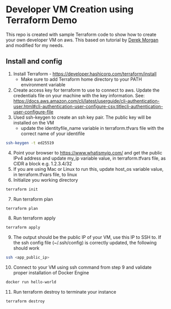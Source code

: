 # Developer VM Creation using Terraform Demo #
This repo is created with sample Terraform code to show how to create your own developer VM on aws.  This based on tutorial by [Derek Morgan](https://morethancertified.com/) and modified for my needs.
## Install and config ##
1. Install Terraform - https://developer.hashicorp.com/terraform/install
    * Make sure to add Terraform home directory to your PATH environment variable
2. Create access key for terraform to use to connect to aws.  Update the credentials file on your machine with the key information.  See: https://docs.aws.amazon.com/cli/latest/userguide/cli-authentication-user.html#cli-authentication-user-configure-csv.titlecli-authentication-user-configure-file
3. Used ssh-keygen to create an ssh key pair.  The public key will be installed on the VM
    * update the identityfile_name variable in terraform.tfvars file with the correct name of your identifile
```bash
ssh-keygen -t ed25519
```
4. Point your browser to https://www.whatismyip.com/ and get the public IPv4 address and update my_ip variable value, in terraform.tfvars file, as CIDR a block e.g. 1.2.3.4/32
5. If you are using Mac or Linux to run this, update host_os variable value, in terraform.tfvars file, to linux
6. Initialize you working directory
```bash
terraform init
```
7. Run terraform plan
```bash
terraform plan
```
8. Run terraform apply
```bash
terraform apply
```
9. The output should be the public IP of your VM, use this IP to SSH to.  If the ssh config file (~/.ssh/config) is correctly updated, the following should work
```bash
ssh <app_public_ip>
```
10. Connect to your VM using ssh command from step 9 and validate proper installation of Docker Engine
```bash
docker run hello-world
```
11. Run terraform destroy to terminate your instance
```bash
terraform destroy
```
